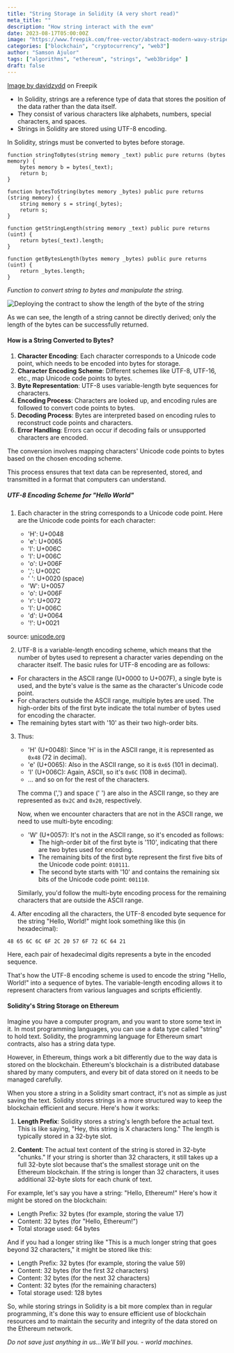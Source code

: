 ```yaml
---
title: "String Storage in Solidity (A very short read)"
meta_title: ""
description: "How string interact with the evm"
date: 2023-08-17T05:00:00Z
image: "https://www.freepik.com/free-vector/abstract-modern-wavy-stripe-background-vector-graphic-design-from-colorful-curved-wave-lines_1269841.htm#query=string&position=44&from_view=keyword&track=sph"
categories: ["blockchain", "cryptocurrency", "web3"]
author: "Samson Ajulor"
tags: ["algorithms", "ethereum", "strings", "web3bridge" ]
draft: false
---
```

<a href="https://www.freepik.com/free-vector/abstract-modern-wavy-stripe-background-vector-graphic-design-from-colorful-curved-wave-lines_1269841.htm#query=string&position=44&from_view=keyword&track=sph">Image by davidzydd</a> on Freepik
- In Solidity, strings are a reference type of data that stores the position of the data rather than the data itself.
- They consist of various characters like alphabets, numbers, special characters, and spaces.
- Strings in Solidity are stored using UTF-8 encoding.

In Solidity, strings must be converted to bytes before storage.

```solidity
function stringToBytes(string memory _text) public pure returns (bytes memory) {
    bytes memory b = bytes(_text);
    return b;
}

function bytesToString(bytes memory _bytes) public pure returns (string memory) {
    string memory s = string(_bytes);
    return s;
}

function getStringLength(string memory _text) public pure returns (uint) {
    return bytes(_text).length;
}

function getBytesLength(bytes memory _bytes) public pure returns (uint) {
    return _bytes.length;
}
```
*Function to convert string to bytes and manipulate the string.*


![Deploying the contract to show the length of the byte of the string](https://res.cloudinary.com/samsonajulor/image/upload/f_auto,q_auto/v1/algofanatics_assets/assets/blog/bzb44rgfdlfkvnshypyt)

As we can see, the length of a string cannot be directly derived; only the length of the bytes can be successfully returned.

#### How is a String Converted to Bytes?

1. **Character Encoding**: Each character corresponds to a Unicode code point, which needs to be encoded into bytes for storage.
2. **Character Encoding Scheme**: Different schemes like UTF-8, UTF-16, etc., map Unicode code points to bytes.
3. **Byte Representation**: UTF-8 uses variable-length byte sequences for characters.
4. **Encoding Process**: Characters are looked up, and encoding rules are followed to convert code points to bytes.
5. **Decoding Process**: Bytes are interpreted based on encoding rules to reconstruct code points and characters.
6. **Error Handling**: Errors can occur if decoding fails or unsupported characters are encoded.

The conversion involves mapping characters' Unicode code points to bytes based on the chosen encoding scheme.

This process ensures that text data can be represented, stored, and transmitted in a format that computers can understand.

##### UTF-8 Encoding Scheme for "Hello World"

1. Each character in the string corresponds to a Unicode code point. Here are the Unicode code points for each character:
   
   - 'H': U+0048
   - 'e': U+0065
   - 'l': U+006C
   - 'l': U+006C
   - 'o': U+006F
   - ',': U+002C
   - ' ': U+0020 (space)
   - 'W': U+0057
   - 'o': U+006F
   - 'r': U+0072
   - 'l': U+006C
   - 'd': U+0064
   - '!': U+0021

source: [unicode.org](https://home.unicode.org/)

2.  UTF-8 is a variable-length encoding scheme, which means that the number of bytes used to represent a character varies depending on the character itself. The basic rules for UTF-8 encoding are as follows:
   
   - For characters in the ASCII range (U+0000 to U+007F), a single byte is used, and the byte's value is the same as the character's Unicode code point.
   - For characters outside the ASCII range, multiple bytes are used. The high-order bits of the first byte indicate the total number of bytes used for encoding the character.
   - The remaining bytes start with '10' as their two high-order bits.

3. Thus:
   
   - 'H' (U+0048): Since 'H' is in the ASCII range, it is represented as `0x48` (72 in decimal).
   - 'e' (U+0065): Also in the ASCII range, so it is `0x65` (101 in decimal).
   - 'l' (U+006C): Again, ASCII, so it's `0x6C` (108 in decimal).
   - ... and so on for the rest of the characters.

   The comma (',') and space (' ') are also in the ASCII range, so they are represented as `0x2C` and `0x20`, respectively.

   Now, when we encounter characters that are not in the ASCII range, we need to use multi-byte encoding:
   
   - 'W' (U+0057): It's not in the ASCII range, so it's encoded as follows:
     - The high-order bit of the first byte is '110', indicating that there are two bytes used for encoding.
     - The remaining bits of the first byte represent the first five bits of the Unicode code point: `010111`.
     - The second byte starts with '10' and contains the remaining six bits of the Unicode code point: `001110`.

   Similarly, you'd follow the multi-byte encoding process for the remaining characters that are outside the ASCII range.

4.  After encoding all the characters, the UTF-8 encoded byte sequence for the string "Hello, World!" might look something like this (in hexadecimal):
   
   ```
   48 65 6C 6C 6F 2C 20 57 6F 72 6C 64 21
   ```

   Here, each pair of hexadecimal digits represents a byte in the encoded sequence.

That's how the UTF-8 encoding scheme is used to encode the string "Hello, World!" into a sequence of bytes. The variable-length encoding allows it to represent characters from various languages and scripts efficiently.

#### Solidity's String Storage on Ethereum

Imagine you have a computer program, and you want to store some text in it. In most programming languages, you can use a data type called "string" to hold text. Solidity, the programming language for Ethereum smart contracts, also has a string data type.

However, in Ethereum, things work a bit differently due to the way data is stored on the blockchain. Ethereum's blockchain is a distributed database shared by many computers, and every bit of data stored on it needs to be managed carefully.

When you store a string in a Solidity smart contract, it's not as simple as just saving the text. Solidity stores strings in a more structured way to keep the blockchain efficient and secure. Here's how it works:

1. **Length Prefix**: Solidity stores a string's length before the actual text. This is like saying, "Hey, this string is X characters long." The length is typically stored in a 32-byte slot.

2. **Content**: The actual text content of the string is stored in 32-byte "chunks." If your string is shorter than 32 characters, it still takes up a full 32-byte slot because that's the smallest storage unit on the Ethereum blockchain. If the string is longer than 32 characters, it uses additional 32-byte slots for each chunk of text.

For example, let's say you have a string: "Hello, Ethereum!" Here's how it might be stored on the blockchain:

- Length Prefix: 32 bytes (for example, storing the value 17)
- Content: 32 bytes (for "Hello, Ethereum!")
- Total storage used: 64 bytes

And if you had a longer string like "This is a much longer string that goes beyond 32 characters," it might be stored like this:

- Length Prefix: 32 bytes (for example, storing the value 59)
- Content: 32 bytes (for the first 32 characters)
- Content: 32 bytes (for the next 32 characters)
- Content: 32 bytes (for the remaining characters)
- Total storage used: 128 bytes

So, while storing strings in Solidity is a bit more complex than in regular programming, it's done this way to ensure efficient use of blockchain resources and to maintain the security and integrity of the data stored on the Ethereum network.

*Do not save just anything in us...We'll bill you. - world machines.*